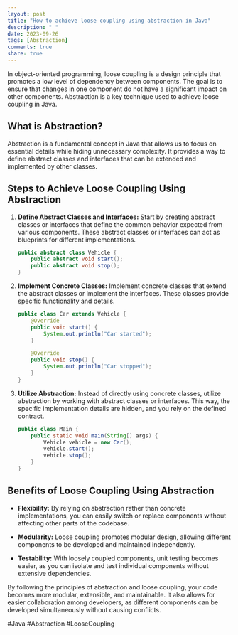 ```yaml
---
layout: post
title: "How to achieve loose coupling using abstraction in Java"
description: " "
date: 2023-09-26
tags: [Abstraction]
comments: true
share: true
---
```


In object-oriented programming, loose coupling is a design principle that promotes a low level of dependency between components. The goal is to ensure that changes in one component do not have a significant impact on other components. Abstraction is a key technique used to achieve loose coupling in Java.

## What is Abstraction?

Abstraction is a fundamental concept in Java that allows us to focus on essential details while hiding unnecessary complexity. It provides a way to define abstract classes and interfaces that can be extended and implemented by other classes.

## Steps to Achieve Loose Coupling Using Abstraction

1. **Define Abstract Classes and Interfaces:** Start by creating abstract classes or interfaces that define the common behavior expected from various components. These abstract classes or interfaces can act as blueprints for different implementations.

    ```java
    public abstract class Vehicle {
        public abstract void start();
        public abstract void stop();
    }
    ```

2. **Implement Concrete Classes:** Implement concrete classes that extend the abstract classes or implement the interfaces. These classes provide specific functionality and details.

    ```java
    public class Car extends Vehicle {
        @Override
        public void start() {
            System.out.println("Car started");
        }
    
        @Override
        public void stop() {
            System.out.println("Car stopped");
        }
    }
    ```

3. **Utilize Abstraction:** Instead of directly using concrete classes, utilize abstraction by working with abstract classes or interfaces. This way, the specific implementation details are hidden, and you rely on the defined contract.

    ```java
    public class Main {
        public static void main(String[] args) {
            Vehicle vehicle = new Car();
            vehicle.start();
            vehicle.stop();
        }
    }
    ```

## Benefits of Loose Coupling Using Abstraction

- **Flexibility:** By relying on abstraction rather than concrete implementations, you can easily switch or replace components without affecting other parts of the codebase.

- **Modularity:** Loose coupling promotes modular design, allowing different components to be developed and maintained independently.

- **Testability:** With loosely coupled components, unit testing becomes easier, as you can isolate and test individual components without extensive dependencies.

By following the principles of abstraction and loose coupling, your code becomes more modular, extensible, and maintainable. It also allows for easier collaboration among developers, as different components can be developed simultaneously without causing conflicts.

#Java #Abstraction #LooseCoupling
